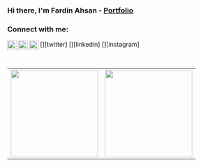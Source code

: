 ### Hi there, I'm Fardin Ahsan - [Portfolio](http://fardinahsan.me)


### Connect with me:
[<img align="left" alt="jsxfardin | Twitter" width="22px" src="https://cdn.jsdelivr.net/npm/simple-icons@v3/icons/twitter.svg" />][twitter]
[<img align="left" alt="jsxfardin | LinkedIn" width="22px" src="https://cdn.jsdelivr.net/npm/simple-icons@v3/icons/linkedin.svg" />][linkedin]
[<img align="left" alt="jsxfardin | Instagram" width="22px" src="https://cdn.jsdelivr.net/npm/simple-icons@v3/icons/instagram.svg" />][instagram]

<br />

<table cellpadding="0">
  <tr style="padding: 0">
    <!-- GitHub Stats Card -->  
    <td valign="top"><img height="200" src="https://github-readme-stats.vercel.app/api?username=jsxfardin&count_private=true&show_icons=true&theme=tokyonight&hide_border=true&custom_title=My%20GitHub%20Stats"/></td>
    <!-- GitHub Top Language Card -->
    <td valign="top"><img height="200" src="https://github-readme-stats.vercel.app/api/top-langs/?username=jsxfardin&langs_count=6&layout=compact&theme=tokyonight&hide_border=true&hide=HTML&custom_title=Top%20Languages"/></td>
  </tr>
</table>
